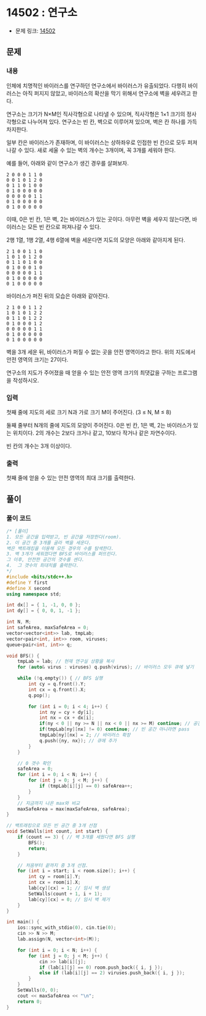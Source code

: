 # 14502 : 연구소
- 문제 링크: [14502](https://www.acmicpc.net/problem/14502)

## 문제
### 내용
인체에 치명적인 바이러스를 연구하던 연구소에서 바이러스가 유출되었다. 다행히 바이러스는 아직 퍼지지 않았고, 바이러스의 확산을 막기 위해서 연구소에 벽을 세우려고 한다.

연구소는 크기가 N×M인 직사각형으로 나타낼 수 있으며, 직사각형은 1×1 크기의 정사각형으로 나누어져 있다. 연구소는 빈 칸, 벽으로 이루어져 있으며, 벽은 칸 하나를 가득 차지한다. 

일부 칸은 바이러스가 존재하며, 이 바이러스는 상하좌우로 인접한 빈 칸으로 모두 퍼져나갈 수 있다. 새로 세울 수 있는 벽의 개수는 3개이며, 꼭 3개를 세워야 한다.

예를 들어, 아래와 같이 연구소가 생긴 경우를 살펴보자.
```
2 0 0 0 1 1 0
0 0 1 0 1 2 0
0 1 1 0 1 0 0
0 1 0 0 0 0 0
0 0 0 0 0 1 1
0 1 0 0 0 0 0
0 1 0 0 0 0 0
```

이때, 0은 빈 칸, 1은 벽, 2는 바이러스가 있는 곳이다. 아무런 벽을 세우지 않는다면, 바이러스는 모든 빈 칸으로 퍼져나갈 수 있다.

2행 1열, 1행 2열, 4행 6열에 벽을 세운다면 지도의 모양은 아래와 같아지게 된다.

```
2 1 0 0 1 1 0
1 0 1 0 1 2 0
0 1 1 0 1 0 0
0 1 0 0 0 1 0
0 0 0 0 0 1 1
0 1 0 0 0 0 0
0 1 0 0 0 0 0
```

바이러스가 퍼진 뒤의 모습은 아래와 같아진다.

```
2 1 0 0 1 1 2
1 0 1 0 1 2 2
0 1 1 0 1 2 2
0 1 0 0 0 1 2
0 0 0 0 0 1 1
0 1 0 0 0 0 0
0 1 0 0 0 0 0
```
벽을 3개 세운 뒤, 바이러스가 퍼질 수 없는 곳을 안전 영역이라고 한다. 위의 지도에서 안전 영역의 크기는 27이다.

연구소의 지도가 주어졌을 때 얻을 수 있는 안전 영역 크기의 최댓값을 구하는 프로그램을 작성하시오.

### 입력
첫째 줄에 지도의 세로 크기 N과 가로 크기 M이 주어진다. (3 ≤ N, M ≤ 8)

둘째 줄부터 N개의 줄에 지도의 모양이 주어진다. 0은 빈 칸, 1은 벽, 2는 바이러스가 있는 위치이다. 2의 개수는 2보다 크거나 같고, 10보다 작거나 같은 자연수이다.

빈 칸의 개수는 3개 이상이다.

### 출력
첫째 줄에 얻을 수 있는 안전 영역의 최대 크기를 출력한다.

## 풀이
### 풀이 코드
``` cpp
/* [풀이]
1. 모든 공간을 입력받고, 빈 공간을 저장한다(room).
2. 이 공간 중 3개를 골라 벽을 세운다.
벽은 백트래킹을 이용해 모든 경우의 수를 탐색한다.
3. 벽 3개가 세워졌다면 BFS로 바이러스를 퍼뜨린다.
그 이후, 안전한 공간의 갯수를 센다.
4.  그 갯수의 최대치를 출력한다.
*/
#include <bits/stdc++.h>
#define Y first
#define X second
using namespace std;

int dx[] = { 1, -1, 0, 0 };
int dy[] = { 0, 0, 1, -1 };

int N, M;
int safeArea, maxSafeArea = 0;
vector<vector<int>> lab, tmpLab;
vector<pair<int, int>> room, viruses;
queue<pair<int, int>> q;

void BFS() {
    tmpLab = lab; // 현재 연구실 상황을 복사
    for (auto& virus : viruses) q.push(virus); // 바이러스 모두 큐에 넣기

    while (!q.empty()) { // BFS 실행
        int cy = q.front().Y;
        int cx = q.front().X;
        q.pop();

        for (int i = 0; i < 4; i++) {
            int ny = cy + dy[i];
            int nx = cx + dx[i];
            if(ny < 0 || ny >= N || nx < 0 || nx >= M) continue; // 공간 밖 pass
            if(tmpLab[ny][nx] != 0) continue; // 빈 공간 아니라면 pass
            tmpLab[ny][nx] = 2; // 바이러스 확장
            q.push({ny, nx}); // 큐에 추가
        }
    }

    // 0 갯수 확인
    safeArea = 0;
    for (int i = 0; i < N; i++) {
        for (int j = 0; j < M; j++) {
            if (tmpLab[i][j] == 0) safeArea++;
        }
    }
    // 지금까지 나온 max와 비교
    maxSafeArea = max(maxSafeArea, safeArea);
}

// 백트래킹으로 모든 빈 공간 중 3개 선점
void SetWalls(int count, int start) { 
    if (count == 3) { // 벽 3개를 세웠다면 BFS 실행
        BFS();
        return;
    }

    // 처음부터 끝까지 중 3개 선점.
    for (int i = start; i < room.size(); i++) {
        int cy = room[i].Y;
        int cx = room[i].X;
        lab[cy][cx] = 1; // 임시 벽 생성
        SetWalls(count + 1, i + 1);
        lab[cy][cx] = 0; // 임시 벽 제거
    }
}

int main() {
    ios::sync_with_stdio(0), cin.tie(0);
    cin >> N >> M;
    lab.assign(N, vector<int>(M));

    for (int i = 0; i < N; i++) {
        for (int j = 0; j < M; j++) {
            cin >> lab[i][j];
            if (lab[i][j] == 0) room.push_back({ i, j });
            else if (lab[i][j] == 2) viruses.push_back({ i, j });
        }
    }
    SetWalls(0, 0);
    cout << maxSafeArea << "\n";
    return 0;
}
```

